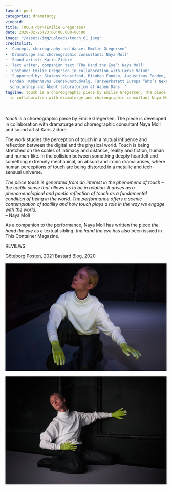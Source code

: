 ```yaml
---
layout: post
categories: dramaturgy
vimeoid: 
title: TOUCH <br>(Emilie Gregersen)
date: 2020-02-25T23:00:00.000+00:00
image: "/assets/img/uploads/touch_01.jpeg"
creditslist:
- 'Concept, choreography and dance: Emilie Gregersen'
- 'Dramaturge and choreographic consultant: Naya Moll'
- 'Sound artist: Karis Zidore'
- 'Text writer, companion text “The Hand the Eye”: Naya Moll'
- 'Costume: Emilie Gregersen in collaboration with Lærke Valum'
- 'Supported by: Statens Kunstfond, Bikuben Fonden, Augustinus Fonden, William Demant
  Fonden, Københavns Scenekunstudvalg, Tanzwerkstatt Europa “Who’s Next? – Open Stage”
  scholarship and Åbent laboratorium at Aaben Dans. '
tagline: touch is a choreographic piece by Emilie Gregersen. The piece is developed
  in collaboration with dramaturge and choreographic consultant Naya Moll

---
```

_touch_ is a choreographic piece by Emilie Gregersen. The piece is developed in collaboration with dramaturge and choreographic consultant Naya Moll and sound artist Karis Zidore.

The work studies the perception of touch in a mutual influence and reflection between the digital and the physical world. Touch is being stretched on the scales of intimacy and distance, reality and fiction, human and human-like. In the collision between something deeply heartfelt and something extremely mechanical, an absurd and ironic drama arises, where human perceptions of touch are being distorted in a metallic and tech-sensual universe.

_The piece_ touch _is generated from an interest in the phenomena of touch – the tactile sense that allows us to be in relation. It arises as a phenomenological and poetic reflection of touch as a fundamental condition of being in the world. The performance offers a scenic contemplation of tactility and how touch plays a role in the way we engage with the world._ <br>– Naya Moll

As a companion to the performance, Naya Moll has written the piece _the hand the eye_ as a textual sibling. _the hand the eye_ has also been issued in This Container Magazine.

<p class="center"> REVIEWS </p>

[Göteborg Posten, 2021](https://drive.google.com/file/d/1JkfFMkQGZ2_d9Y86gzCb5JVjGEt1UfB_/view?usp=sharing)
[Bastard Blog, 2020](https://drive.google.com/file/d/1e0eXpPF-LgXWqIWxmPWU_WL8FRF6NDFW/view?usp=sharing)

![](/assets/img/uploads/touch_05.jpeg)

![](/assets/img/uploads/touch_02.jpeg)